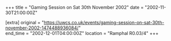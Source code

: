 +++
title = "Gaming Session on Sat 30th November 2002"
date = "2002-11-30T21:00:00Z"

[extra]
original = "https://uwcs.co.uk/events/gaming-session-on-sat-30th-november-2002-1474488936084/"    
end_time = "2002-12-01T04:00:00Z"
location = "Ramphal R0.03/4"
+++



